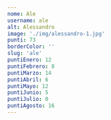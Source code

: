 ```yaml
---
nome: Ale
username: ale
alt: Alessandro
image: './img/alessandro-1.jpg'
punti: 73
borderColor: ''
slug: 'ale'
puntiEnero: 12
puntiFebrero: 8
puntiMarzo: 14
puntiAbril: 6
puntiMayo: 12
puntiJunio: 5
puntiJulio: 0
puntiAgosto: 16
---
```

